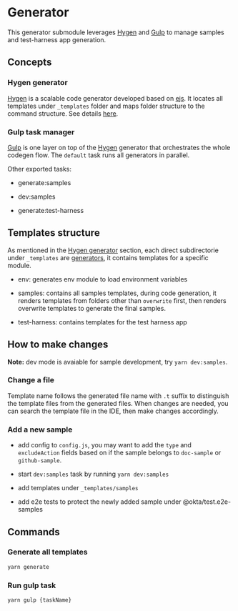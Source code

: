 [Hygen]: http://www.hygen.io/
[Gulp]: https://gulpjs.com/

# Generator

This generator submodule leverages [Hygen][] and [Gulp][] to manage samples and test-harness app generation.

## Concepts

### Hygen generator

[Hygen][] is a scalable code generator developed based on [ejs](https://github.com/mde/ejs). It locates all templates under `_templates` folder and maps folder structure to the command structure. See details [here](https://github.com/jondot/hygen/#scratch-your-own-itch).

### Gulp task manager

[Gulp][] is one layer on top of the [Hygen][] generator that orchestrates the whole codegen flow. The `default` task runs all generators in parallel.

Other exported tasks:

- generate:samples

- dev:samples

- generate:test-harness

## Templates structure

As mentioned in the [Hygen generator](#hygen-generator) section, each direct subdirectorie under `_templates` are [generators](http://www.hygen.io/docs/generators/), it contains templates for a specific module.

- env: generates env module to load environment variables

- samples: contains all samples templates, during code generation, it renders templates from folders other than `overwrite` first, then renders overwrite templates to generate the final samples.

- test-harness: contains templates for the test harness app

## How to make changes

**Note:** dev mode is avaiable for sample development, try `yarn dev:samples`.

### Change a file

Template name follows the generated file name with `.t` suffix to distinguish the template files from the generated files. When changes are needed, you can search the template file in the IDE, then make changes accordingly.

### Add a new sample

- add config to `config.js`, you may want to add the `type` and `excludeAction` fields based on if the sample belongs to `doc-sample` or `github-sample`.

- start `dev:samples` task by running `yarn dev:samples`

- add templates under `_templates/samples`

- add e2e tests to protect the newly added sample under @okta/test.e2e-samples

## Commands

### Generate all templates

```bash
yarn generate
```

### Run gulp task

```bash
yarn gulp {taskName}
```

